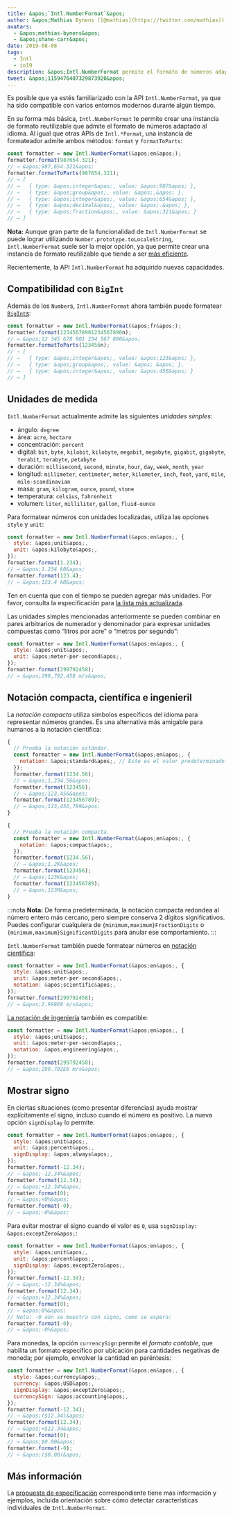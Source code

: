 ```yaml
---
title: &apos;`Intl.NumberFormat`&apos;
author: &apos;Mathias Bynens ([@mathias](https://twitter.com/mathias)) y Shane F. Carr&apos;
avatars:
  - &apos;mathias-bynens&apos;
  - &apos;shane-carr&apos;
date: 2019-08-08
tags:
  - Intl
  - io19
description: &apos;Intl.NumberFormat permite el formato de números adaptado al idioma.&apos;
tweet: &apos;1159476407329873920&apos;
---
```

Es posible que ya estés familiarizado con la API `Intl.NumberFormat`, ya que ha sido compatible con varios entornos modernos durante algún tiempo.

<feature-support chrome="24"
                 firefox="29"
                 safari="10"
                 nodejs="0.12"
                 babel="yes"></feature-support>

En su forma más básica, `Intl.NumberFormat` te permite crear una instancia de formato reutilizable que admite el formato de números adaptado al idioma. Al igual que otras APIs de `Intl.*Format`, una instancia de formateador admite ambos métodos: `format` y `formatToParts`:

<!--truncate-->
```js
const formatter = new Intl.NumberFormat(&apos;en&apos;);
formatter.format(987654.321);
// → &apos;987,654.321&apos;
formatter.formatToParts(987654.321);
// → [
// →   { type: &apos;integer&apos;, value: &apos;987&apos; },
// →   { type: &apos;group&apos;, value: &apos;,&apos; },
// →   { type: &apos;integer&apos;, value: &apos;654&apos; },
// →   { type: &apos;decimal&apos;, value: &apos;.&apos; },
// →   { type: &apos;fraction&apos;, value: &apos;321&apos; }
// → ]
```

**Nota:** Aunque gran parte de la funcionalidad de `Intl.NumberFormat` se puede lograr utilizando `Number.prototype.toLocaleString`, `Intl.NumberFormat` suele ser la mejor opción, ya que permite crear una instancia de formato reutilizable que tiende a ser [más eficiente](/blog/v8-release-76#localized-bigint).

Recientemente, la API `Intl.NumberFormat` ha adquirido nuevas capacidades.

## Compatibilidad con `BigInt`

Además de los `Number`s, `Intl.NumberFormat` ahora también puede formatear [`BigInt`s](/features/bigint):

```js
const formatter = new Intl.NumberFormat(&apos;fr&apos;);
formatter.format(12345678901234567890n);
// → &apos;12 345 678 901 234 567 890&apos;
formatter.formatToParts(123456n);
// → [
// →   { type: &apos;integer&apos;, value: &apos;123&apos; },
// →   { type: &apos;group&apos;, value: &apos; &apos; },
// →   { type: &apos;integer&apos;, value: &apos;456&apos; }
// → ]
```

<feature-support chrome="76 /blog/v8-release-76#localized-bigint"
                 firefox="no"
                 safari="no"
                 nodejs="no"
                 babel="no"></feature-support>

## Unidades de medida

`Intl.NumberFormat` actualmente admite las siguientes _unidades simples_:

- ángulo: `degree`
- área: `acre`, `hectare`
- concentración: `percent`
- digital: `bit`, `byte`, `kilobit`, `kilobyte`, `megabit`, `megabyte`, `gigabit`, `gigabyte`, `terabit`, `terabyte`, `petabyte`
- duración: `millisecond`, `second`, `minute`, `hour`, `day`, `week`, `month`, `year`
- longitud: `millimeter`, `centimeter`, `meter`, `kilometer`, `inch`, `foot`, `yard`, `mile`, `mile-scandinavian`
- masa: `gram`,  `kilogram`, `ounce`, `pound`, `stone`
- temperatura: `celsius`, `fahrenheit`
- volumen: `liter`, `milliliter`, `gallon`, `fluid-ounce`

Para formatear números con unidades localizadas, utiliza las opciones `style` y `unit`:

```js
const formatter = new Intl.NumberFormat(&apos;en&apos;, {
  style: &apos;unit&apos;,
  unit: &apos;kilobyte&apos;,
});
formatter.format(1.234);
// → &apos;1.234 kB&apos;
formatter.format(123.4);
// → &apos;123.4 kB&apos;
```

Ten en cuenta que con el tiempo se pueden agregar más unidades. Por favor, consulta la especificación para [la lista más actualizada](https://tc39.es/proposal-unified-intl-numberformat/section6/locales-currencies-tz_proposed_out.html#table-sanctioned-simple-unit-identifiers).

Las unidades simples mencionadas anteriormente se pueden combinar en pares arbitrarios de numerador y denominador para expresar unidades compuestas como “litros por acre” o “metros por segundo”:

```js
const formatter = new Intl.NumberFormat(&apos;en&apos;, {
  style: &apos;unit&apos;,
  unit: &apos;meter-per-second&apos;,
});
formatter.format(299792458);
// → &apos;299,792,458 m/s&apos;
```

<feature-support chrome="77"
                 firefox="no"
                 safari="no"
                 nodejs="no"
                 babel="no"></feature-support>

## Notación compacta, científica e ingenieril

La _notación compacta_ utiliza símbolos específicos del idioma para representar números grandes. Es una alternativa más amigable para humanos a la notación científica:

```js
{
  // Prueba la notación estándar.
  const formatter = new Intl.NumberFormat(&apos;en&apos;, {
    notation: &apos;standard&apos;, // Este es el valor predeterminado implícito.
  });
  formatter.format(1234.56);
  // → &apos;1,234.56&apos;
  formatter.format(123456);
  // → &apos;123,456&apos;
  formatter.format(123456789);
  // → &apos;123,456,789&apos;
}

{
  // Prueba la notación compacta.
  const formatter = new Intl.NumberFormat(&apos;en&apos;, {
    notation: &apos;compact&apos;,
  });
  formatter.format(1234.56);
  // → &apos;1.2K&apos;
  formatter.format(123456);
  // → &apos;123K&apos;
  formatter.format(123456789);
  // → &apos;123M&apos;
}
```

:::nota
**Nota:** De forma predeterminada, la notación compacta redondea al número entero más cercano, pero siempre conserva 2 dígitos significativos. Puedes configurar cualquiera de `{minimum,maximum}FractionDigits` o `{minimum,maximum}SignificantDigits` para anular ese comportamiento.
:::

`Intl.NumberFormat` también puede formatear números en [notación científica](https://en.wikipedia.org/wiki/Scientific_notation):

```js
const formatter = new Intl.NumberFormat(&apos;en&apos;, {
  style: &apos;unit&apos;,
  unit: &apos;meter-per-second&apos;,
  notation: &apos;scientific&apos;,
});
formatter.format(299792458);
// → &apos;2.998E8 m/s&apos;
```

[La notación de ingeniería](https://en.wikipedia.org/wiki/Engineering_notation) también es compatible:

```js
const formatter = new Intl.NumberFormat(&apos;en&apos;, {
  style: &apos;unit&apos;,
  unit: &apos;meter-per-second&apos;,
  notation: &apos;engineering&apos;,
});
formatter.format(299792458);
// → &apos;299.792E6 m/s&apos;
```

<feature-support chrome="77"
                 firefox="no"
                 safari="no"
                 nodejs="no"
                 babel="no"></feature-support>

## Mostrar signo

En ciertas situaciones (como presentar diferencias) ayuda mostrar explícitamente el signo, incluso cuando el número es positivo. La nueva opción `signDisplay` lo permite:

```js
const formatter = new Intl.NumberFormat(&apos;en&apos;, {
  style: &apos;unit&apos;,
  unit: &apos;percent&apos;,
  signDisplay: &apos;always&apos;,
});
formatter.format(-12.34);
// → &apos;-12.34%&apos;
formatter.format(12.34);
// → &apos;+12.34%&apos;
formatter.format(0);
// → &apos;+0%&apos;
formatter.format(-0);
// → &apos;-0%&apos;
```

Para evitar mostrar el signo cuando el valor es `0`, usa `signDisplay: &apos;exceptZero&apos;`:

```js
const formatter = new Intl.NumberFormat(&apos;en&apos;, {
  style: &apos;unit&apos;,
  unit: &apos;percent&apos;,
  signDisplay: &apos;exceptZero&apos;,
});
formatter.format(-12.34);
// → &apos;-12.34%&apos;
formatter.format(12.34);
// → &apos;+12.34%&apos;
formatter.format(0);
// → &apos;0%&apos;
// Nota: -0 aún se muestra con signo, como se espera:
formatter.format(-0);
// → &apos;-0%&apos;
```

Para monedas, la opción `currencySign` permite el _formato contable_, que habilita un formato específico por ubicación para cantidades negativas de moneda; por ejemplo, envolver la cantidad en paréntesis:

```js
const formatter = new Intl.NumberFormat(&apos;en&apos;, {
  style: &apos;currency&apos;,
  currency: &apos;USD&apos;,
  signDisplay: &apos;exceptZero&apos;,
  currencySign: &apos;accounting&apos;,
});
formatter.format(-12.34);
// → &apos;($12.34)&apos;
formatter.format(12.34);
// → &apos;+$12.34&apos;
formatter.format(0);
// → &apos;$0.00&apos;
formatter.format(-0);
// → &apos;($0.00)&apos;
```

<feature-support chrome="77"
                 firefox="no"
                 safari="no"
                 nodejs="no"
                 babel="no"></feature-support>

## Más información

La [propuesta de especificación](https://github.com/tc39/proposal-unified-intl-numberformat) correspondiente tiene más información y ejemplos, incluida orientación sobre cómo detectar características individuales de `Intl.NumberFormat`.
